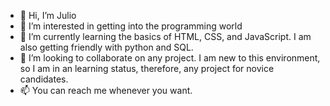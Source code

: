 - 👋 Hi, I’m Julio
- 👀 I’m interested in getting into the programming world
- 🌱 I’m currently learning the basics of HTML, CSS, and JavaScript. I am also getting friendly with python and SQL.
- 💞️ I’m looking to collaborate on any project. I am new to this environment, so I am in an learning status, therefore, any project for novice candidates.
- 📫 You can reach me whenever you want.

<!---
julito1993/julito1993 is a ✨ special ✨ repository because its `README.md` (this file) appears on your GitHub profile.
You can click the Preview link to take a look at your changes.
--->
